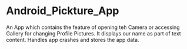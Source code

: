 # Android_Pickture_App
  An App which contains the feature of opening teh Camera or accessing Gallery for changing Profile Pictures.
  It displays our name as part of text content.
  Handles app crashes and stores the app data.
